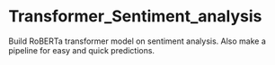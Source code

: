 # Transformer_Sentiment_analysis
Build RoBERTa transformer model on sentiment analysis. Also make a pipeline for easy and quick predictions.
